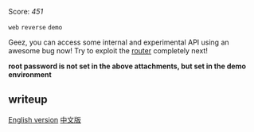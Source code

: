 Score: *451*




`web` `reverse` `demo`


Geez, you can access some internal and experimental API using an awesome bug now! Try to exploit the [router](https://rwctf2021.s3-us-west-1.amazonaws.com/router3-a2dcb2d91d0654c87ffce982a86b8794723e76d6.tar.gz) completely next!

**root password is not set in the above attachments, but set in the demo environment**

## writeup
[English version](./writeup.md)
[中文版](./writeup_zh.md)
